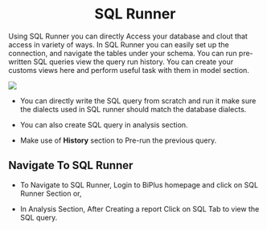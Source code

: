 

<center><h1>SQL Runner </h1></center>

Using SQL Runner you can directly Access your database and clout that access in variety of ways. In SQL Runner you can easily set up the connection, and navigate the tables under your schema. You can run pre-written SQL queries view the query run history. You can create your customs views here and perform useful task with them in model section.  

![
](https://raw.githubusercontent.com/sv18042016/fp1/532dd8b61e94d1e08fe0b89afa6a5961336e8ad2/images/sql_ru.png)

- You can directly write the SQL query from scratch and run it make sure the dialects used in SQL runner should match the database dialects. 

- You can also create SQL query in analysis section. 

- Make use of **History** section to Pre-run the previous query.

## Navigate To SQL Runner

- To Navigate to SQL Runner, Login to BiPlus homepage and click on SQL Runner Section or,

- In Analysis Section, After Creating a report Click on SQL Tab to view the SQL query.

<!--stackedit_data:
eyJoaXN0b3J5IjpbMTQyNTE3NTUwNCwtMTU4MzEyNTE4OF19
-->